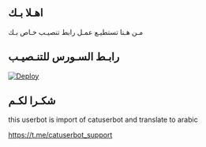 ## اهـلا بـك
مـن هـنا تستطيـع عمـل رابط تنصيـب خـاص بـك

## رابـط السـورس للتنـصيـب

[![Deploy](https://www.herokucdn.com/deploy/button.svg)](https://heroku.com/deploy?template=https://github.com/igssfitw9wya/jmthon)

## شكـرا لكـم 


this userbot is import of catuserbot and translate to arabic

https://t.me/catuserbot_support
